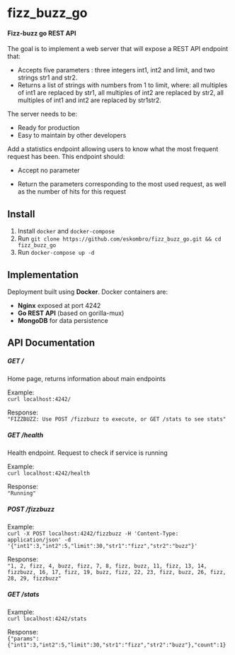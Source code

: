 # fizz_buzz_go

#### Fizz-buzz go REST API

The goal is to implement a web server that will expose a REST API endpoint that:

- Accepts five parameters : three integers int1, int2 and limit, and two strings str1 and str2.
- Returns a list of strings with numbers from 1 to limit, where: all multiples of int1 are replaced by str1, all multiples of int2 are replaced by str2, all multiples of int1 and int2 are replaced by str1str2.



The server needs to be:

- Ready for production
- Easy to maintain by other developers



Add a statistics endpoint allowing users to know what the most frequent request has been. This endpoint should:

- Accept no parameter

- Return the parameters corresponding to the most used request, as well as the number of hits for this request

## Install

1. Install `docker` and `docker-compose`  
2. Run `git clone https://github.com/eskombro/fizz_buzz_go.git && cd fizz_buzz_go`
3. Run `docker-compose up -d`

## Implementation

Deployment built using **Docker**. Docker containers are:
- **Nginx** exposed at port 4242
- **Go REST API** (based on gorilla-mux)
- **MongoDB** for data persistence

## API Documentation

##### GET /

Home page, returns information about main endpoints

Example:  
`curl localhost:4242/`

Response:  
```"FIZZBUZZ: Use POST /fizzbuzz to execute, or GET /stats to see stats"```  

##### GET /health  

Health endpoint. Request to check if service is running  

Example:  
`curl localhost:4242/health`

Response:  
```"Running"```  

##### POST /fizzbuzz

Example:  
`curl -X POST localhost:4242/fizzbuzz -H 'Content-Type: application/json' -d '{"int1":3,"int2":5,"limit":30,"str1":"fizz","str2":"buzz"}'`  

Response:  
```"1, 2, fizz, 4, buzz, fizz, 7, 8, fizz, buzz, 11, fizz, 13, 14, fizzbuzz, 16, 17, fizz, 19, buzz, fizz, 22, 23, fizz, buzz, 26, fizz, 28, 29, fizzbuzz"```  

##### GET /stats

Example:  
`curl localhost:4242/stats`

Response:  
```{"params":{"int1":3,"int2":5,"limit":30,"str1":"fizz","str2":"buzz"},"count":1}```
